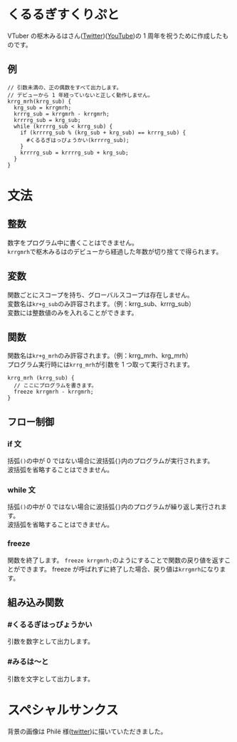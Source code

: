 # くるるぎすくりぷと

VTuber の枢木みるはさん([Twitter](https://twitter.com/krrgmrh))([YouTube](https://www.youtube.com/c/KururugiMiruha))の 1 周年を祝うために作成したものです。

## 例

```
// 引数未満の、正の偶数をすべて出力します。
// デビューから 1 年経っていないと正しく動作しません。
krrg_mrh(krrg_sub) {
  krg_sub = krrgmrh;
  krrrg_sub = krrgmrh - krrgmrh;
  krrrrg_sub = krg_sub;
  while (krrrrg_sub < krrg_sub) {
    if (krrrrg_sub % (krg_sub + krg_sub) == krrrg_sub) {
      #くるるぎはっぴょうかい(krrrrg_sub);
    }
    krrrrg_sub = krrrrg_sub + krg_sub;
  }
}
```

# 文法

## 整数

数字をプログラム中に書くことはできません。  
`krrgmrh`で枢木みるはのデビューから経過した年数が切り捨てで得られます。

## 変数

関数ごとにスコープを持ち、グローバルスコープは存在しません。  
変数名は`kr+g_sub`のみ許容されます。（例：krrg_sub、krrrg_sub）  
変数には整数値のみを入れることができます。

## 関数

関数名は`kr+g_mrh`のみ許容されます。（例：krrg_mrh、krg_mrh）  
プログラム実行時には`krrg_mrh`が引数を 1 つ取って実行されます。

```
krrg_mrh (krrg_sub) {
  // ここにプログラムを書きます。
  freeze krrgmrh - krrgmrh;
}
```

## フロー制御

### if 文

括弧`()`の中が 0 ではない場合に波括弧`{}`内のプログラムが実行されます。  
波括弧を省略することはできません。

### while 文

括弧`()`の中が 0 ではない場合に波括弧`{}`内のプログラムが繰り返し実行されます。  
波括弧を省略することはできません。

### freeze

関数を終了します。
`freeze krrgmrh;`のようにすることで関数の戻り値を返すことができます。
freeze が呼ばれずに終了した場合、戻り値は`krrgmrh`になります。

## 組み込み関数

### #くるるぎはっぴょうかい

引数を数字として出力します。

### #みるは〜と

引数を文字として出力します。

# スペシャルサンクス

背景の画像は Philё 様([twitter](https://twitter.com/Philerbel531))に描いていただきました。
